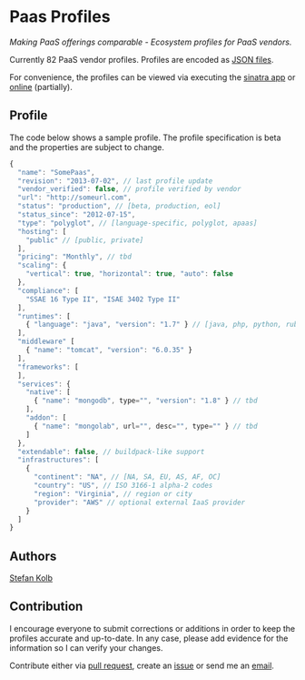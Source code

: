 # Paas Profiles

*Making PaaS offerings comparable - Ecosystem profiles for PaaS vendors.*

Currently 82 PaaS vendor profiles. Profiles are encoded as [JSON files](/profiles/).

For convenience, the profiles can be viewed via executing the [sinatra app](paas_profiles.rb) or [online](http://paas-profiles.aws.af.cm/vendors) (partially).

## Profile

The code below shows a sample profile. The profile specification is beta and the properties are subject to change.

```javascript
{
  "name": "SomePaas",
  "revision": "2013-07-02", // last profile update
  "vendor_verified": false, // profile verified by vendor
  "url": "http://someurl.com",
  "status": "production", // [beta, production, eol]
  "status_since": "2012-07-15",
  "type": "polyglot", // [language-specific, polyglot, apaas]
  "hosting": [
    "public" // [public, private]
  ],
  "pricing": "Monthly", // tbd
  "scaling": {
    "vertical": true, "horizontal": true, "auto": false
  },
  "compliance": [
    "SSAE 16 Type II", "ISAE 3402 Type II"
  ],
  "runtimes": [
    { "language": "java", "version": "1.7" } // [java, php, python, ruby, dotnet, node, go, ...]
  ],
  "middleware" [
    { "name": "tomcat", "version": "6.0.35" }
  ],
  "frameworks": [
  ],
  "services": {
    "native": [
      { "name": "mongodb", type="", "version": "1.8" } // tbd
    ],
    "addon": [
      { "name": "mongolab", url="", desc="", type="" } // tbd
    ]
  },
  "extendable": false, // buildpack-like support
  "infrastructures": [
    { 
      "continent": "NA", // [NA, SA, EU, AS, AF, OC]
      "country": "US", // ISO 3166-1 alpha-2 codes
      "region": "Virginia", // region or city
      "provider": "AWS" // optional external IaaS provider
    }
  ]
}
```

## Authors

[Stefan Kolb](https://github.com/stefan-kolb)

## Contribution

I encourage everyone to submit corrections or additions in order to keep the profiles accurate and up-to-date.
In any case, please add evidence for the information so I can verify your changes.

Contribute either via [pull request](https://help.github.com/articles/using-pull-requests), create an [issue](https://github.com/stefan-kolb/paas-profiles/issues) or send me an [email](mailto:stefan.kolb@uni-bamberg.de).
